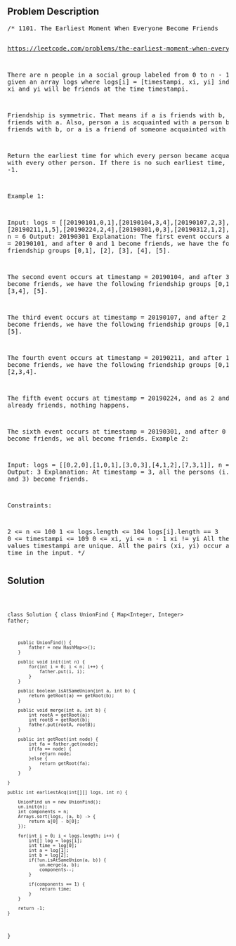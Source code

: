 <!--
<style>
  body { font-family: Arial, sans-serif; }
  .container { max-width: 100%; margin: 0 auto; padding: 10px; }
  .comment-block { background-color: #f9f9f9; padding: 10px; border-left: 5px solid #ccc; max-width: 50%; margin: 20px auto; overflow-wrap: break-word; white-space: pre-wrap; }
  .code-block { background-color: #f4f4f4; padding: 10px; border: 1px solid #ddd; max-width: 50%; margin: 20px auto; overflow-wrap: break-word; white-space: pre-wrap; }
</style>
-->

<div class='container'>
<h2>Problem Description</h2>
<div class='comment-block'>
<pre>
/* 1101. The Earliest Moment When Everyone Become Friends

https://leetcode.com/problems/the-earliest-moment-when-everyone-become-friends/

There are n people in a social group labeled from 0 to n - 1. 
You are given an array logs where logs[i] = [timestampi, xi, yi] 
indicates that xi and yi will be friends at the time timestampi.

Friendship is symmetric. That means if a is friends with b, 
then b is friends with a. Also, person a is acquainted with a person b 
if a is friends with b, or a is a friend of someone acquainted with b.

Return the earliest time for which every person became acquainted with 
every other person. If there is no such earliest time, return -1.

 

Example 1:

Input: logs = [[20190101,0,1],[20190104,3,4],[20190107,2,3],
[20190211,1,5],[20190224,2,4],[20190301,0,3],[20190312,1,2],[20190322,4,5]], n = 6
Output: 20190301
Explanation: 
The first event occurs at timestamp = 20190101, and after 0 and 1 become friends, 
we have the following friendship groups [0,1], [2], [3], [4], [5].

The second event occurs at timestamp = 20190104, and after 3 and 4 become friends, 
we have the following friendship groups [0,1], [2], [3,4], [5].

The third event occurs at timestamp = 20190107, and after 2 and 3 become friends, 
we have the following friendship groups [0,1], [2,3,4], [5].

The fourth event occurs at timestamp = 20190211, and after 1 and 5 become friends, 
we have the following friendship groups [0,1,5], [2,3,4].

The fifth event occurs at timestamp = 20190224, and as 2 and 4 are already friends, nothing happens.

The sixth event occurs at timestamp = 20190301, and after 0 and 3 become friends, 
we all become friends.
Example 2:

Input: logs = [[0,2,0],[1,0,1],[3,0,3],[4,1,2],[7,3,1]], n = 4
Output: 3
Explanation: At timestamp = 3, all the persons (i.e., 0, 1, 2, and 3) become friends.
 

Constraints:

2 <= n <= 100
1 <= logs.length <= 104
logs[i].length == 3
0 <= timestampi <= 109
0 <= xi, yi <= n - 1
xi != yi
All the values timestampi are unique.
All the pairs (xi, yi) occur at most one time in the input.
*/
</pre>
</div>

<h2>Solution</h2>
<div class='code-block'>
<pre><code class='language-java'>

class Solution {
    class UnionFind {
        Map<Integer, Integer> father;

        public UnionFind() {
            father = new HashMap<>();
        }

        public void init(int n) {
            for(int i = 0; i < n; i++) {
                father.put(i, i);
            }
        }

        public boolean isAtSameUnion(int a, int b) {
            return getRoot(a) == getRoot(b);
        }

        public void merge(int a, int b) {
            int rootA = getRoot(a);
            int rootB = getRoot(b);
            father.put(rootA, rootB);
        }

        public int getRoot(int node) {
            int fa = father.get(node);
            if(fa == node) {
                return node;
            }else {
                return getRoot(fa);
            }
        }

    }

    public int earliestAcq(int[][] logs, int n) {

        UnionFind un = new UnionFind();
        un.init(n);
        int components = n;
        Arrays.sort(logs, (a, b) -> {
            return a[0] - b[0];
        });

        for(int i = 0; i < logs.length; i++) {
            int[] log = logs[i];
            int time = log[0];
            int a = log[1];
            int b = log[2];
            if(!un.isAtSameUnion(a, b)) {
                un.merge(a, b);
                components--;
            }

            if(components == 1) {
                return time;
            }
        }

        return -1;
    }
}</code></pre>
</div>
</div>
